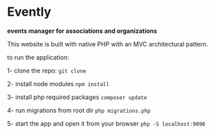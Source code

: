 # Evently
**events manager for associations and organizations**

This website is built with native PHP with an MVC architectural pattern.

to run the application:

1- clone the repo:
`git clone `

2- install node modules
`npm install`

3- install php required packages
`composer update`

4- run migrations from root dir
`php migrations.php`

5- start the app and open it from your browser
`php -S localhost:9090`